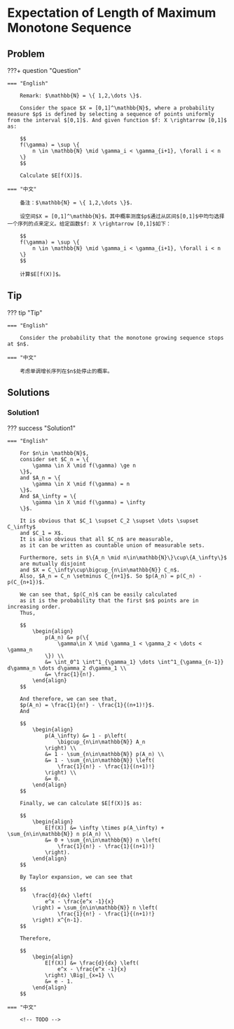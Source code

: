 # Expectation of Length of Maximum Monotone Sequence

## Problem

???+ question "Question"

    === "English"

        Remark: $\mathbb{N} = \{ 1,2,\dots \}$.

        Consider the space $X = [0,1]^\mathbb{N}$, where a probability measure $p$ is defined by selecting a sequence of points uniformly from the interval $[0,1]$. And given function $f: X \rightarrow [0,1]$ as:

        $$
        f(\gamma) = \sup \{
            n \in \mathbb{N} \mid \gamma_i < \gamma_{i+1}, \forall i < n
        \}
        $$

        Calculate $E[f(X)]$.

    === "中文"

        备注：$\mathbb{N} = \{ 1,2,\dots \}$.

        设空间$X = [0,1]^\mathbb{N}$，其中概率测度$p$通过从区间$[0,1]$中均匀选择一个序列的点来定义。给定函数$f: X \rightarrow [0,1]$如下：

        $$
        f(\gamma) = \sup \{
            n \in \mathbb{N} \mid \gamma_i < \gamma_{i+1}, \forall i < n
        \}
        $$

        计算$E[f(X)]$。

## Tip

??? tip "Tip"

    === "English"

        Consider the probability that the monotone growing sequence stops at $n$.

    === "中文"

        考虑单调增长序列在$n$处停止的概率。


## Solutions

### Solution1
??? success "Solution1"

    === "English"

        For $n\in \mathbb{N}$,
        consider set $C_n = \{
            \gamma \in X \mid f(\gamma) \ge n
        \}$,
        and $A_n = \{
            \gamma \in X \mid f(\gamma) = n
        \}$.
        And $A_\infty = \{
            \gamma \in X \mid f(\gamma) = \infty
        \}$.

        It is obvious that $C_1 \supset C_2 \supset \dots \supset C_\infty$
        and $C_1 = X$.
        It is also obvious that all $C_n$ are measurable,
        as it can be written as countable union of measurable sets.

        Furthermore, sets in $\{A_n \mid n\in\mathbb{N}\}\cup\{A_\infty\}$
        are mutually disjoint
        and $X = C_\infty\cup\bigcup_{n\in\mathbb{N}} C_n$.
        Also, $A_n = C_n \setminus C_{n+1}$. So $p(A_n) = p(C_n) - p(C_{n+1})$.

        We can see that, $p(C_n)$ can be easily calculated
        as it is the probability that the first $n$ points are in increasing order.
        Thus,

        $$
            \begin{align}
                p(A_n) &= p(\{
                    \gamma\in X \mid \gamma_1 < \gamma_2 < \dots < \gamma_n
                \}) \\
                &= \int_0^1 \int^1_{\gamma_1} \dots \int^1_{\gamma_{n-1}} d\gamma_n \dots d\gamma_2 d\gamma_1 \\
                &= \frac{1}{n!}.
            \end{align}
        $$

        And therefore, we can see that,
        $p(A_n) = \frac{1}{n!} - \frac{1}{(n+1)!}$.
        And

        $$
            \begin{align}
                p(A_\infty) &= 1 - p\left(
                    \bigcup_{n\in\mathbb{N}} A_n
                \right) \\
                &= 1 - \sum_{n\in\mathbb{N}} p(A_n) \\
                &= 1 - \sum_{n\in\mathbb{N}} \left(
                    \frac{1}{n!} - \frac{1}{(n+1)!}
                \right) \\
                &= 0.
            \end{align}
        $$

        Finally, we can calculate $E[f(X)]$ as:

        $$
            \begin{align}
                E[f(X)] &= \infty \times p(A_\infty) + \sum_{n\in\mathbb{N}} n p(A_n) \\
                &= 0 + \sum_{n\in\mathbb{N}} n \left(
                    \frac{1}{n!} - \frac{1}{(n+1)!}
                \right).
            \end{align}
        $$

        By Taylor expansion, we can see that

        $$
            \frac{d}{dx} \left(
                e^x - \frac{e^x -1}{x}   
            \right) = \sum_{n\in\mathbb{N}} n \left(
                    \frac{1}{n!} - \frac{1}{(n+1)!}
            \right) x^{n-1}.
        $$

        Therefore,

        $$
            \begin{align}
                E[f(X)] &= \frac{d}{dx} \left(
                    e^x - \frac{e^x -1}{x}   
                \right) \Big|_{x=1} \\
                &= e - 1.
            \end{align}
        $$

    === "中文"

        <!-- TODO -->

